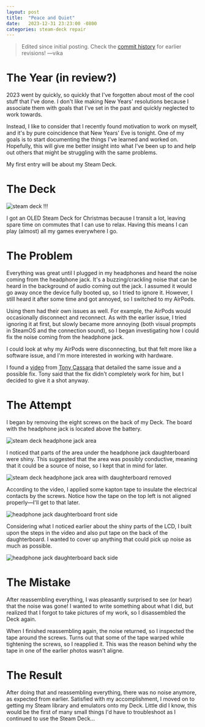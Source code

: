 ```yaml
---
layout: post
title:  "Peace and Quiet"
date:   2023-12-31 23:23:00 -0800
categories: steam-deck repair
---
```

<!--2023-12-31-peace-and-quiet.markdown-->

> Edited since initial posting. Check the [commit history](https://github.com/hi-im-vika/hi-im-vika.github.io/commits/main/_posts/2023-12-31-peace-and-quiet.markdown) for earlier revisions!
—vika

# The Year (in review?)

2023 went by quickly, so quickly that I've forgotten about most of the cool stuff that I've done. I don't like making New Years' resolutions because I associate them with goals that I've set in the past and quickly neglected to work towards.

Instead, I like to consider that I recently found motivation to work on myself, and it's by pure coincidence that New Years' Eve is tonight. One of my goals is to start documenting the things I've learned and worked on. Hopefully, this will give me better insight into what I've been up to and help out others that might be struggling with the same problems.

My first entry will be about my Steam Deck.

# The Deck

![steam deck !!!](https://cdn.cloudflare.steamstatic.com/steamdeck/images/press/renderings/press_oled_front_cocoon_thumb.jpg)

I got an OLED Steam Deck for Christmas because I transit a lot, leaving spare time on commutes that I can use to relax. Having this means I can play (almost) all my games everywhere I go.

# The Problem

Everything was great until I plugged in my headphones and heard the noise coming from the headphone jack. It's a buzzing/crackling noise that can be heard in the background of audio coming out the jack. I assumed it would go away once the device fully booted up, so I tried to ignore it. However, I still heard it after some time and got annoyed, so I switched to my AirPods.

Using them had their own issues as well. For example, the AirPods would occasionally disconnect and reconnect. As with the earlier issue, I tried ignoring it at first, but slowly became more annoying (both visual propmpts in SteamOS and the connection sound), so I began investigating how I could fix the noise coming from the headphone jack.

I could look at why my AirPods were disconnecting, but that felt more like a software issue, and I'm more interested in working with hardware.

I found a [video](https://www.youtube.com/watch?v=XuCFw-gfhlA) from [Tony Cassara](https://www.youtube.com/@TonyCassara) that detailed the same issue and a possible fix. Tony said that the fix didn't completely work for him, but I decided to give it a shot anyway.

# The Attempt

I began by removing the eight screws on the back of my Deck. The board with the headphone jack is located above the battery.

![steam deck headphone jack area](https://safe.vika.ws/0tR6dGnf.jpeg)

I noticed that parts of the area under the headphone jack daughterboard were shiny. This suggested that the area was possibly conductive, meaning that it could be a source of noise, so I kept that in mind for later.

![steam deck headphone jack area with daughterboard removed](https://safe.vika.ws/Amctb29I.jpeg)

According to the video, I applied some kapton tape to insulate the electrical contacts by the screws. Notice how the tape on the top left is not aligned properly—I'll get to that later.

![headphone jack daughterboard front side](https://safe.vika.ws/wDDFg3V0.jpeg)

Considering what I noticed earlier about the shiny parts of the LCD, I built upon the steps in the video and also put tape on the back of the daughterboard. I wanted to cover up anything that could pick up noise as much as possible.

![headphone jack daughterboard back side](https://safe.vika.ws/X8WQJcvz.jpeg)

# The Mistake

After reassembling everything, I was pleasantly surprised to see (or hear) that the noise was gone! I wanted to write something about what I did, but realized that I forgot to take pictures of my work, so I disassembled the Deck again. 

When I finished reassembling again, the noise returned, so I inspected the tape around the screws. Turns out that some of the tape warped while tightening the screws, so I reapplied it. This was the reason behind why the tape in one of the earlier photos wasn't aligne.

# The Result

After doing that and reassembling everything, there was no noise anymore, as expected from earlier. Satisfied with my accomplishment, I moved on to getting my Steam library and emulators onto my Deck. Little did I know, this would be the first of many small things I'd have to troubleshoot as I continued to use the Steam Deck...